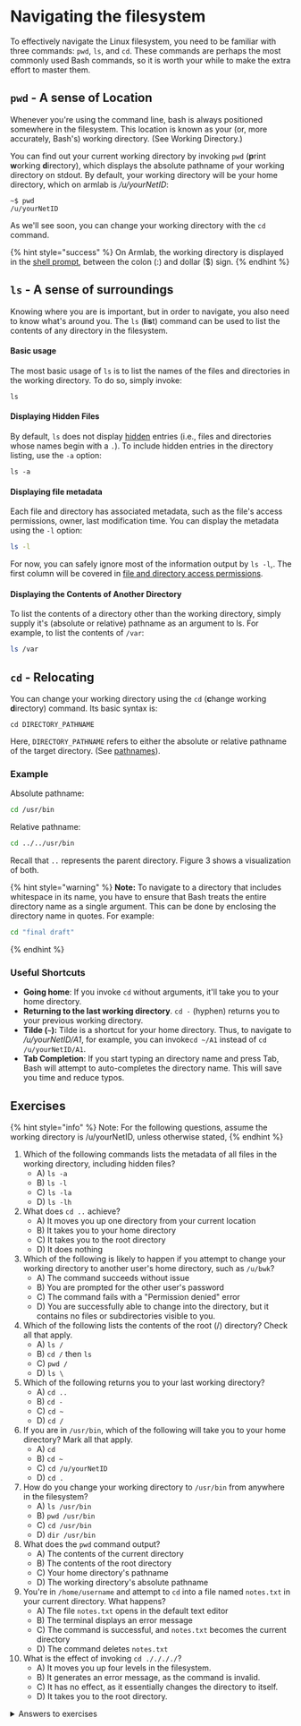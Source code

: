 # Navigating the filesystem

To effectively navigate the Linux filesystem, you need to be familiar with three commands: `pwd`, `ls`, and `cd`. These commands are perhaps the most commonly used Bash commands, so it is worth your while to make the extra effort to master them.

## **`pwd` - A sense of Location**

Whenever you're using the command line, bash is always positioned somewhere in the filesystem. This location is known as your (or, more accurately, Bash's) working directory. (See Working Directory.)

You can find out your current working directory by invoking `pwd` (**p**rint **w**orking **d**irectory), which displays the absolute pathname of your working directory on stdout. By default, your working directory will be your home directory, which on armlab is _/u/yourNetID_:

```
~$ pwd
/u/yourNetID
```

As we'll see soon, you can change your working directory with the `cd` command.

{% hint style="success" %}
On Armlab, the working directory is displayed in the [shell prompt](../warm-up-commands.md#shell-prompt), between the colon (:) and dollar ($) sign.&#x20;
{% endhint %}

## **`ls` - A sense of surroundings**

Knowing where you are is important, but in order to navigate, you also need to know what's around you. The `ls` (**l**i**s**t) command can be used to list the contents of any directory in the filesystem. &#x20;

#### Basic usage

The most basic usage of `ls` is to list the names of the files and directories in the working directory. To do so, simply invoke:

```
ls
```

#### Displaying Hidden Files

By default, `ls` does not display [hidden](../filesystem/notable-directories.md#hidden-files-directories) entries (i.e., files and directories whose names begin with a `.`). To include hidden entries in the directory listing, use the `-a` option:

```
ls -a
```

#### Displaying file metadata

Each file and directory has associated metadata, such as the file's access permissions, owner, last modification time. You can display the metadata using the `-l` option:

```bash
ls -l
```

For now, you can safely ignore most of the information output by `ls -l`,. The first column will be covered in [file and directory access permissions](../file-and-directory-access-permissions.md).&#x20;

#### Displaying the Contents of Another Directory

To list the contents of a directory other than the working directory, simply supply it's (absolute or relative) pathname as an argument to ls. For example, to list the contents of `/var`:

```bash
ls /var
```

## **`cd` - Relocating**

You can change your working directory using the `cd` (**c**hange working **d**irectory) command. Its basic syntax is:

```
cd DIRECTORY_PATHNAME
```

Here, `DIRECTORY_PATHNAME` refers to either the absolute or relative pathname of the target directory. (See [pathnames](../filesystem/pathnames.md)).&#x20;

### Example&#x20;

Absolute pathname:

```bash
cd /usr/bin
```

Relative pathname:

```bash
cd ../../usr/bin
```

Recall that `..` represents the parent directory. Figure 3 shows a visualization of both.

{% hint style="warning" %}
**Note:** To navigate to a directory that includes whitespace in its name, you have to ensure that Bash treats the entire directory name as a single argument. This can be done by enclosing the directory name in quotes. For example:

```bash
cd "final draft"
```
{% endhint %}

### **Useful Shortcuts**

* **Going home**: If you invoke `cd` without arguments, it'll take you to your home directory.&#x20;
* **Returning to the last working directory**. `cd -` (hyphen) returns you to your previous working directory.&#x20;
* **Tilde (`~`):** Tilde is a shortcut for your home directory. Thus, to navigate to _/u/yourNetID/A1_, for example, you can invoke`cd ~/A1` instead of `cd /u/yourNetID/A1`.
* **Tab Completion**: If you start typing an directory name and press Tab, Bash will attempt to auto-completes the directory name. This will save you time and reduce typos.

## Exercises

{% hint style="info" %}
Note: For the following questions, assume the working directory is /u/yourNetID, unless otherwise stated,&#x20;
{% endhint %}

1. Which of the following commands lists the metadata of all files in the working directory, including hidden files?
   * A) `ls -a`
   * B) `ls -l`
   * C) `ls -la`
   * D) `ls -lh`
2. What does `cd ..` achieve?
   * A) It moves you up one directory from your current location
   * B) It takes you to your home directory
   * C) It takes you to the root directory
   * D) It does nothing
3. Which of the following is likely to happen if you attempt to change your working directory to another user's home directory, such as `/u/bwk`?
   * A) The command succeeds without issue
   * B) You are prompted for the other user's password
   * C) The command fails with a "Permission denied" error
   * D) You are successfully able to change into the directory, but it contains no files or subdirectories visible to you.
4. Which of the following lists the contents of the root (/) directory? Check all that apply.
   * A) `ls /`
   * B) `cd /` then `ls`
   * C) `pwd /`
   * D) `ls \`
5. Which of the following returns you to your last working directory?
   * A) `cd ..`
   * B) `cd -`
   * C) `cd ~`
   * D) `cd /`
6. If you are in `/usr/bin`, which of the following will take you to your home directory? Mark all that apply.
   * A) `cd`
   * B) `cd ~`
   * C) `cd /u/yourNetID`
   * D) `cd .`
7. How do you change your working directory to `/usr/bin` from anywhere in the filesystem?
   * A) `ls /usr/bin`
   * B) `pwd /usr/bin`
   * C) `cd /usr/bin`
   * D) `dir /usr/bin`
8. What does the `pwd` command output?
   * A) The contents of the current directory
   * B) The contents of the root directory
   * C) Your home directory's pathname
   * D) The working directory's absolute pathname
9. You're in `/home/username` and attempt to `cd` into a file named `notes.txt` in your current directory. What happens?
   * A) The file `notes.txt` opens in the default text editor
   * B) The terminal displays an error message
   * C) The command is successful, and `notes.txt` becomes the current directory
   * D) The command deletes `notes.txt`
10. What is the effect of invoking `cd ././././`?
    * A) It moves you up four levels in the filesystem.&#x20;
    * B) It generates an error message, as the command is invalid.
    * C) It has no effect, as it essentially changes the directory to itself.
    * D) It takes you to the root directory.

<details>

<summary>Answers to exercises</summary>

1. &#x20; C
2. &#x20; A
3. &#x20; C
4. &#x20; A and B
5. &#x20; B
6. &#x20; A, B, and C
7. &#x20; C
8. &#x20; D
9. &#x20; B
10. C

</details>
